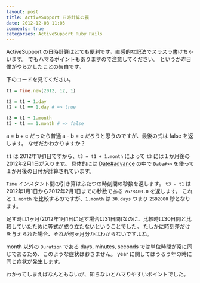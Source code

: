```yaml
---
layout: post
title: ActiveSupport 日時計算の罠
date: 2012-12-08 11:03
comments: true
categories: ActiveSupport Ruby Rails
---
```


ActiveSupport の日時計算はとても便利です。直感的な記法でスラスラ書けちゃいます。
でもハマるポイントもありますので注意してください。
というか昨日僕がやらかしたことの告白です。

下のコードを見てください。

``` ruby
t1 = Time.new(2012, 12, 1)

t2 = t1 + 1.day
t2 - t1 == 1.day # => true

t3 = t1 + 1.month
t3 - t1 == 1.month # => false
```

a = b + c だったら普通 a - b = c だろうと思うのですが、最後の式は false を返します。
なぜだかわかりますか？

<!-- more -->

`t1` は 2012年1月1日ですから、`t3 = t1 + 1.month` によって `t3` には１か月後の 2012年2月1日が入ります。
具体的には
[Date#advance](https://github.com/rails/rails/blob/3-2-stable/activesupport/lib/active_support/core_ext/date/calculations.rb#L108-L116)
の中で `Date#>>` を使って１か月後の日付が計算されています。

`Time` インスタント間の引き算はふたつの時刻間の秒数を返します。
`t3 - t1` は 2012年1月1日から2012年2月1日までの秒数である `2678400.0` を返します。
これと `1.month` を比較するのですが、`1.month` は `30.days` つまり `2592000` 秒となります。

足す時は1ヶ月(2012年1月1日に足す場合は31日間)なのに、比較時は30日間と比較していたために等式が成り立たないということでした。
たしかに時刻差だけを与えられた場合、それが何ヶ月分かはわからないですよね。

month 以外の `Duration` である days, minutes, seconds では単位時間が常に同じであるため、このような症状はおきません。
year に関してはうるう年の時に同じ症状が発生します。

わかってしまえばなんともないが、知らないとハマりやすいポイントでした。